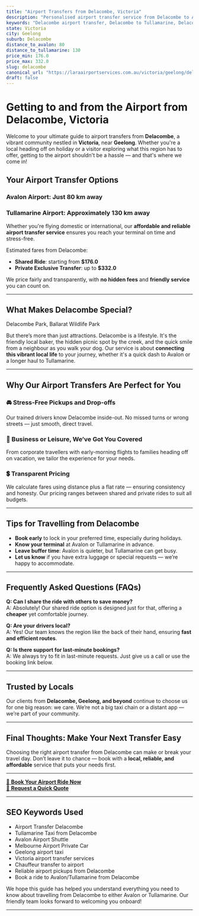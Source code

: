 ```yaml
---
title: "Airport Transfers from Delacombe, Victoria"
description: "Personalised airport transfer service from Delacombe to Avalon and Tullamarine airports. Enjoy a smooth, affordable ride with us!"
keywords: "Delacombe airport transfer, Delacombe to Tullamarine, Delacombe to Avalon, airport taxi Delacombe, private airport transfer Delacombe, shared ride Delacombe, Delacombe transfers, airport shuttle Delacombe, book Delacombe airport taxi, affordable Delacombe airport transfer, Delacombe airport transfer service, airport transfer Geelong, airport transfer Melbourne, Melbourne airport taxi, airport transfers Victoria, Tullamarine airport shuttle, Avalon airport transfers, Melbourne private transfer, airport transport services Melbourne"
state: Victoria
city: Geelong
suburb: Delacombe
distance_to_avalon: 80
distance_to_tullamarine: 130
price_min: 176.0
price_max: 332.0
slug: delacombe
canonical_url: "https://laraairportservices.com.au/victoria/geelong/delacombe/"
draft: false
---
```


# Getting to and from the Airport from Delacombe, Victoria

Welcome to your ultimate guide to airport transfers from **Delacombe**, a vibrant community nestled in **Victoria**, near **Geelong**. Whether you're a local heading off on holiday or a visitor exploring what this region has to offer, getting to the airport shouldn't be a hassle — and that's where we come in!

## Your Airport Transfer Options

### Avalon Airport: Just 80 km away  
### Tullamarine Airport: Approximately 130 km away

Whether you're flying domestic or international, our **affordable and reliable airport transfer service** ensures you reach your terminal on time and stress-free.

Estimated fares from Delacombe:
- **Shared Ride**: starting from **$176.0**
- **Private Exclusive Transfer**: up to **$332.0**

We price fairly and transparently, with **no hidden fees** and **friendly service** you can count on.

---

## What Makes Delacombe Special?

Delacombe Park, Ballarat Wildlife Park

But there’s more than just attractions. Delacombe is a lifestyle. It's the friendly local baker, the hidden picnic spot by the creek, and the quick smile from a neighbour as you walk your dog. Our service is about **connecting this vibrant local life** to your journey, whether it's a quick dash to Avalon or a longer haul to Tullamarine.

---

## Why Our Airport Transfers Are Perfect for You

### 🚘 Stress-Free Pickups and Drop-offs
Our trained drivers know Delacombe inside-out. No missed turns or wrong streets — just smooth, direct travel.

### 💼 Business or Leisure, We’ve Got You Covered
From corporate travellers with early-morning flights to families heading off on vacation, we tailor the experience for your needs.

### 💲 Transparent Pricing
We calculate fares using distance plus a flat rate — ensuring consistency and honesty. Our pricing ranges between shared and private rides to suit all budgets.

---

## Tips for Travelling from Delacombe

- **Book early** to lock in your preferred time, especially during holidays.
- **Know your terminal** at Avalon or Tullamarine in advance.
- **Leave buffer time**: Avalon is quieter, but Tullamarine can get busy.
- **Let us know** if you have extra luggage or special requests — we’re happy to accommodate.

---

## Frequently Asked Questions (FAQs)

**Q: Can I share the ride with others to save money?**  
A: Absolutely! Our shared ride option is designed just for that, offering a **cheaper** yet comfortable journey.

**Q: Are your drivers local?**  
A: Yes! Our team knows the region like the back of their hand, ensuring **fast and efficient routes**.

**Q: Is there support for last-minute bookings?**  
A: We always try to fit in last-minute requests. Just give us a call or use the booking link below.

---

## Trusted by Locals

Our clients from **Delacombe, Geelong, and beyond** continue to choose us for one big reason: we care. We’re not a big taxi chain or a distant app — we’re part of your community.

---

## Final Thoughts: Make Your Next Transfer Easy

Choosing the right airport transfer from Delacombe can make or break your travel day. Don’t leave it to chance — book with a **local, reliable, and affordable** service that puts your needs first.

---

[📅 **Book Your Airport Ride Now**](https://laraairportservices.square.site/s/appointments)  
[📧 **Request a Quick Quote**](https://laraairportservices.square.site/contact-us)

---

## SEO Keywords Used
- Airport Transfer Delacombe
- Tullamarine Taxi from Delacombe
- Avalon Airport Shuttle
- Melbourne Airport Private Car
- Geelong airport taxi
- Victoria airport transfer services
- Chauffeur transfer to airport
- Reliable airport pickups from Delacombe
- Book a ride to Avalon/Tullamarine from Delacombe

We hope this guide has helped you understand everything you need to know about travelling from Delacombe to either Avalon or Tullamarine. Our friendly team looks forward to welcoming you onboard!

---
